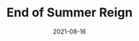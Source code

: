 ---
weight: 1
images:
- https://live.staticflickr.com/65535/52644156323_0bfa265b57_b_d.jpg
title: End of Summer Reign
date: 2021-08-16
tags:
- archive # all posts
- work
- genart
---